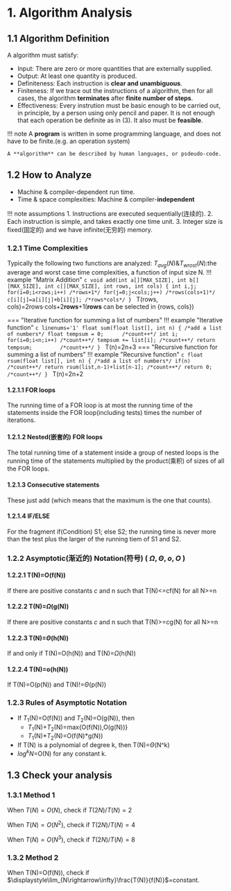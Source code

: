 # 1. Algorithm Analysis
## 1.1 Algorithm Definition
A algorithm must satisfy:

+ Input: There are zero or more quantities that are externally supplied.
+ Output: At least one quantity is produced.
+ Definiteness: Each instruction is **clear and unambiguous**.
+ Finiteness: If we trace out the instructions of a algorithm, then for all cases, the algorithm **terminates** after **finite number of steps**.
+ Effectiveness: Every instrution must be basic enough to be carried out, in principle, by a person using only pencil and paper. It is not enough that each operation be definite as in (3). It also must be **feasible**.

!!! note
	A **program** is written in some programming language, and does not have to be finite.(e.g. an operation system)

	A **algorithm** can be described by human languages, or psdeudo-code.

## 1.2 How to Analyze

+ Machine & compiler-dependent run time.
+ Time & space complexities: Machine & compiler-**independent**

!!! note assumptions
	1. Instructions are executed sequentially(连续的).
	2. Each instruction is simple, and takes exactly one time unit.
	3. Integer size is fixed(固定的) and we have infinite(无穷的) memory.

### 1.2.1 Time Complexities
Typically the following two functions are analyzed:
$T_{avg}(N)$&$T_{wrost}(N)$:the average and worst case time complexities, a function of input size N.
!!! example "Matrix Addition"
	```c
	void add(int a[][MAX_SIZE], int b[][MAX_SIZE], int c[][MAX_SIZE], int rows, int cols)
	{
		int i,j;
		for(i=0;i<rows;i++)	/*rows+1*/
			for(j=0;j<cols;j++) /*rows(cols+1)*/
				c[i][j]=a[i][j]+b[i][j]; /*rows*cols*/
	}
	```
	T(rows, cols)=2rows·cols+2**rows**+1(**rows** can be selected in {rows, cols})

=== "Iterative function for summing a list of numbers"
	!!! example "Iterative function"
		```c linenums='1'
		float sum(float list[], int n)
		{
			/*add a list of numbers*/
			float tempsum = 0;		/*count++*/
			int i;
			for(i=0;i<n;i++)
				/*count++*/
				tempsum += list[i];	/*count++*/
			return tempsum;			/*count++*/
		}
		```
		T(n)=2n+3
=== "Recursive function for summing a list of numbers"
	!!! example "Recursive function"
		```c
		float rsum(float list[], int n)
		{
			/*add a list of numbers*/
			if(n) /*count++*/
				return rsum(list,n-1)+list[n-1];
				/*count++*/
			return 0; /*count++*/
		}
		```
		T(n)=2n+2

#### 1.2.1.1 FOR loops

The running time of a FOR loop is at most the running time of the statements inside the FOR loop(including tests) times the number of iterations.

#### 1.2.1.2 Nested(嵌套的) FOR loops

The total running time of a statement inside a group of nested loops is the running time of the statements multiplied by the product(乘积) of sizes of all the FOR loops.

#### 1.2.1.3 Consecutive statements

These just add (which means that the maximum is the one that counts).

#### 1.2.1.4 IF/ELSE

For the fragment if(Condition) S1; else S2; the running time is never more than the test plus the larger of the running tiem of S1 and S2.

### 1.2.2 Asymptotic(渐近的) Notation(符号)  ( $\Omega,\Theta,o,O$ )

#### 1.2.2.1 T(N)=O(f(N)) 
If there are positive constants $c$ and n such that T(N)<=cf(N) for all N>=n

#### 1.2.2.2 T(N)=$\Omega$(g(N))
If there are positive constants $c$ and n such that T(N)>=cg(N) for all N>=n

#### 1.2.2.3 T(N)=$\Theta$(h(N))
If and only if T(N)=O(h(N)) and T(N)=$\Omega$(h(N))

#### 1.2.2.4 T(N)=o(h(N))
If T(N)=O(p(N)) and T(N)!=$\Theta$(p(N))


### 1.2.3 Rules of Asymptotic Notation
+ If $T_1$(N)=O(f(N)) and $T_2$(N)=O(g(N)), then
    + $T_1$(N)+$T_2$(N)=max{O(f(N)),O(g(N))}
    + $T_1$(N)\*$T_2$(N)=O(f(N)\*g(N))
+ If T(N) is a polynomial of degree k, then T(N)=$\Theta$(N^k)
+ $log^kN$=O(N) for any constant k.

## 1.3 Check your analysis
### 1.3.1 Method 1

When $T(N)=O(N)$, check if $T(2N)/T(N)=2$

When $T(N)=O(N^2)$, check if $T(2N)/T(N)=4$

When $T(N)=O(N^3)$, check if $T(2N)/T(N)=8$

### 1.3.2 Method 2
When T(N)=O(f(N)), check if $\displaystyle\lim_{N\rightarrow\infty}\frac{T(N)}{f(N)}$=constant.